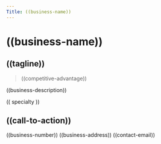 ```yaml
---
Title: ((business-name))
---
```

# ((business-name))
## ((tagline))

> ((competitive-advantage))

((business-description))

(( specialty ))

## ((call-to-action))

((business-number))
((business-address))
((contact-email))
